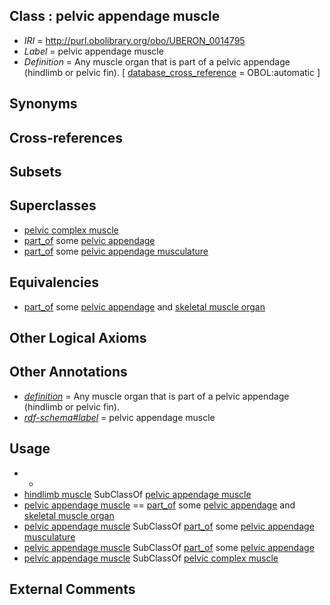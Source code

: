 
## Class : pelvic appendage muscle

 * *IRI* = http://purl.obolibrary.org/obo/UBERON_0014795
 * *Label* = pelvic appendage muscle
 * *Definition* = Any muscle organ that is part of a pelvic appendage (hindlimb or pelvic fin). [ [database_cross_reference](../../ef/oboInOwl#hasDbXref.md) = OBOL:automatic ]

## Synonyms


## Cross-references


## Subsets


## Superclasses

 * [pelvic complex muscle](../../UBERON/90/UBERON_0010890.md)
 * [part_of](../../BFO/50/BFO_0000050.md) some [pelvic appendage](../../UBERON/09/UBERON_0004709.md)
 * [part_of](../../BFO/50/BFO_0000050.md) some [pelvic appendage musculature](../../UBERON/70/UBERON_0007270.md)

## Equivalencies

 * [part_of](../../BFO/50/BFO_0000050.md) some [pelvic appendage](../../UBERON/09/UBERON_0004709.md) and [skeletal muscle organ](../../UBERON/92/UBERON_0014892.md)

## Other Logical Axioms


## Other Annotations

 * *[definition](../../IAO/15/IAO_0000115.md)* = Any muscle organ that is part of a pelvic appendage (hindlimb or pelvic fin).
 * *[rdf-schema#label](../../el/rdf-schema#label.md)* = pelvic appendage muscle

## Usage

 * -
 * [hindlimb muscle](../../UBERON/63/UBERON_0003663.md) SubClassOf [pelvic appendage muscle](../../UBERON/95/UBERON_0014795.md)
 * [pelvic appendage muscle](../../UBERON/95/UBERON_0014795.md) == [part_of](../../BFO/50/BFO_0000050.md) some [pelvic appendage](../../UBERON/09/UBERON_0004709.md) and [skeletal muscle organ](../../UBERON/92/UBERON_0014892.md)
 * [pelvic appendage muscle](../../UBERON/95/UBERON_0014795.md) SubClassOf [part_of](../../BFO/50/BFO_0000050.md) some [pelvic appendage musculature](../../UBERON/70/UBERON_0007270.md)
 * [pelvic appendage muscle](../../UBERON/95/UBERON_0014795.md) SubClassOf [part_of](../../BFO/50/BFO_0000050.md) some [pelvic appendage](../../UBERON/09/UBERON_0004709.md)
 * [pelvic appendage muscle](../../UBERON/95/UBERON_0014795.md) SubClassOf [pelvic complex muscle](../../UBERON/90/UBERON_0010890.md)

## External Comments

